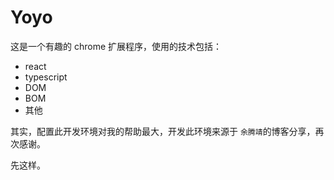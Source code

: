 # Yoyo 	

这是一个有趣的 chrome 扩展程序，使用的技术包括：

- react
- typescript
- DOM
- BOM
- 其他

其实，配置此开发环境对我的帮助最大，开发此环境来源于 `余腾靖`的博客分享，再次感谢。

先这样。
